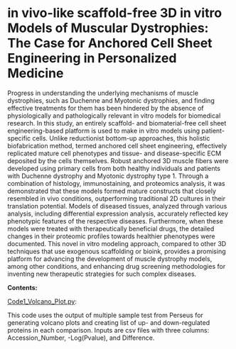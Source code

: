# in vivo-like scaffold-free 3D in vitro Models of Muscular Dystrophies: The Case for Anchored Cell Sheet Engineering in Personalized Medicine

Progress in understanding the underlying mechanisms of muscle dystrophies, such as Duchenne and Myotonic dystrophies, and finding effective treatments for them has been hindered by the absence of physiologically and pathologically relevant in vitro models for biomedical research. In this study, an entirely scaffold- and biomaterial-free cell sheet engineering-based platform is used to make in vitro models using patient-specific cells. Unlike reductionist bottom-up approaches, this holistic biofabrication method, termed anchored cell sheet engineering, effectively replicated mature cell phenotypes and tissue- and disease-specific ECM deposited by the cells themselves. Robust anchored 3D muscle fibers were developed using primary cells from both healthy individuals and patients with Duchenne dystrophy and Myotonic dystrophy type 1. Through a combination of histology, immunostaining, and proteomics analysis, it was demonstrated that these models formed mature constructs that closely resembled in vivo conditions, outperforming traditional 2D cultures in their translation potential. Models of diseased tissues, analyzed through various analysis, including differential expression analysis, accurately reflected key phenotypic features of the respective diseases. Furthermore, when these models were treated with therapeutically beneficial drugs, the detailed changes in their proteomic profiles towards healthier phenotypes were documented. This novel in vitro modeling approach, compared to other 3D techniques that use exogenous scaffolding or bioink, provides a promising platform for advancing the development of muscle dystrophy models, among other conditions, and enhancing drug screening methodologies for inventing new therapeutic strategies for such complex diseases.

**Contents:**

<ins>Code1_Volcano_Plot.py</ins>:

This code uses the output of multiple sample test from Perseus for generating volcano plots and creating list of up- and down-regulated proteins in each comparison. Inputs are csv files with three columns: Accession_Number, -Log(Pvalue), and	Difference.
